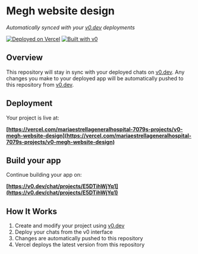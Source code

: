 # Megh website design

*Automatically synced with your [v0.dev](https://v0.dev) deployments*

[![Deployed on Vercel](https://img.shields.io/badge/Deployed%20on-Vercel-black?style=for-the-badge&logo=vercel)](https://vercel.com/mariaestrellageneralhospital-7079s-projects/v0-megh-website-design)
[![Built with v0](https://img.shields.io/badge/Built%20with-v0.dev-black?style=for-the-badge)](https://v0.dev/chat/projects/E5DTihWjYq1)

## Overview

This repository will stay in sync with your deployed chats on [v0.dev](https://v0.dev).
Any changes you make to your deployed app will be automatically pushed to this repository from [v0.dev](https://v0.dev).

## Deployment

Your project is live at:

**[https://vercel.com/mariaestrellageneralhospital-7079s-projects/v0-megh-website-design](https://vercel.com/mariaestrellageneralhospital-7079s-projects/v0-megh-website-design)**

## Build your app

Continue building your app on:

**[https://v0.dev/chat/projects/E5DTihWjYq1](https://v0.dev/chat/projects/E5DTihWjYq1)**

## How It Works

1. Create and modify your project using [v0.dev](https://v0.dev)
2. Deploy your chats from the v0 interface
3. Changes are automatically pushed to this repository
4. Vercel deploys the latest version from this repository